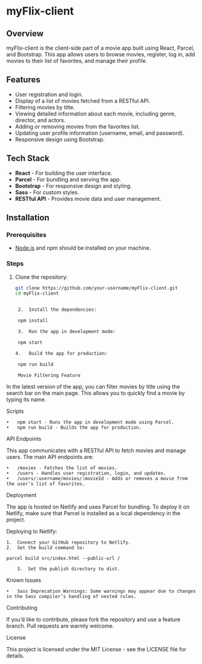 # myFlix-client

## Overview

myFlix-client is the client-side part of a movie app built using React, Parcel, and Bootstrap. This app allows users to browse movies, register, log in, add movies to their list of favorites, and manage their profile.

## Features

- User registration and login.
- Display of a list of movies fetched from a RESTful API.
- Filtering movies by title.
- Viewing detailed information about each movie, including genre, director, and actors.
- Adding or removing movies from the favorites list.
- Updating user profile information (username, email, and password).
- Responsive design using Bootstrap.

## Tech Stack

- **React** - For building the user interface.
- **Parcel** - For bundling and serving the app.
- **Bootstrap** - For responsive design and styling.
- **Sass** - For custom styles.
- **RESTful API** - Provides movie data and user management.

## Installation

### Prerequisites

- [Node.js](https://nodejs.org/) and npm should be installed on your machine.

### Steps

1. Clone the repository:

   ```bash
   git clone https://github.com/your-username/myFlix-client.git
   cd myFlix-client


   	2.	Install the dependencies:

    npm install

    3.	Run the app in development mode:

    npm start

   4.	Build the app for production:

    npm run build

    Movie Filtering Feature
   ```

In the latest version of the app, you can filter movies by title using the search bar on the main page. This allows you to quickly find a movie by typing its name.

Scripts

    •	npm start - Runs the app in development mode using Parcel.
    •	npm run build - Builds the app for production.

API Endpoints

This app communicates with a RESTful API to fetch movies and manage users. The main API endpoints are:

    •	/movies - Fetches the list of movies.
    •	/users - Handles user registration, login, and updates.
    •	/users/:username/movies/:movieId - Adds or removes a movie from the user’s list of favorites.

Deployment

The app is hosted on Netlify and uses Parcel for bundling. To deploy it on Netlify, make sure that Parcel is installed as a local dependency in the project.

Deploying to Netlify:

    1.	Connect your GitHub repository to Netlify.
    2.	Set the build command to:

    parcel build src/index.html --public-url /

    	3.	Set the publish directory to dist.

Known Issues

    •	Sass Deprecation Warnings: Some warnings may appear due to changes in the Sass compiler’s handling of nested rules.

Contributing

If you’d like to contribute, please fork the repository and use a feature branch. Pull requests are warmly welcome.

License

This project is licensed under the MIT License - see the LICENSE file for details.
